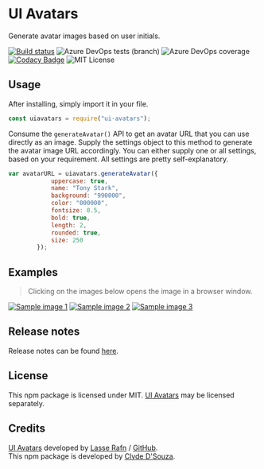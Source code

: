# UI Avatars   
Generate avatar images based on user initials.  
    
[![Build status](https://clydedsouza.visualstudio.com/UI%20Avatars%20npm/_apis/build/status/UI%20Avatars%20Master)](https://clydedsouza.visualstudio.com/UI%20Avatars%20npm/_build/latest?definitionId=26) 
![Azure DevOps tests (branch)](https://img.shields.io/azure-devops/tests/clydedsouza/UI%20Avatars%20npm/26/master.svg) 
![Azure DevOps coverage](https://img.shields.io/azure-devops/coverage/clydedsouza/UI%20Avatars%20npm/26.svg) 
[![Codacy Badge](https://api.codacy.com/project/badge/Grade/6411dc46f633403d884210c8ec4839c5)](https://app.codacy.com/app/ClydeDz/uiavatars-npm?utm_source=github.com&utm_medium=referral&utm_content=ClydeDz/uiavatars-npm&utm_campaign=Badge_Grade_Dashboard) 
![MIT License](https://img.shields.io/static/v1.svg?label=📜%20License&message=MIT&color=informational)   

## Usage  
After installing, simply import it in your file. 

```javascript
const uiavatars = require("ui-avatars");
```

Consume the `generateAvatar()` API to get an avatar URL that you can use directly as an image. Supply the settings object to this method to generate the avatar image URL accordingly. You can either supply one or all settings, based on your requirement. All settings are pretty self-explanatory.  

```javascript
var avatarURL = uiavatars.generateAvatar({
            uppercase: true,
            name: "Tony Stark",
            background: "990000",
            color: "000000",
            fontsize: 0.5,
            bold: true,
            length: 2,
            rounded: true,
            size: 250
        }); 
```
   
## Examples 
> Clicking on the images below opens the image in a browser window.  

[![Sample image 1](https://ui-avatars.com/api/?background=990000&color=fff&name=Clyde%20D%27Souza&size=120)](https://ui-avatars.com/api/?background=990000&color=fff&name=Clyde%20D%27Souza&size=120) 
[![Sample image 2](https://ui-avatars.com/api/?bold=true&size=120)](https://ui-avatars.com/api/?bold=true&size=120) 
[![Sample image 3](https://ui-avatars.com/api/?name=Tony%20Stark&length=1&size=120&font-size=0.8&background=23ff6c&color=000000)](https://ui-avatars.com/api/?name=Tony%20Stark&length=1&size=120&font-size=0.8&background=23ff6c&color=000000)    

## Release notes 
Release notes can be found [here](https://github.com/ClydeDz/uiavatars-npm/releases).   

## License
This npm package is licensed under MIT. [UI Avatars](https://ui-avatars.com/) may be licensed separately.  

## Credits  
[UI Avatars](https://ui-avatars.com/) developed by [Lasse Rafn](https://twitter.com/lasserafn) / [GitHub](https://github.com/LasseRafn/ui-avatars).  
This npm package is developed by [Clyde D'Souza](https://clydedsouza.net).
